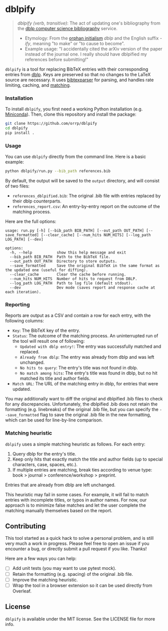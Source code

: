 # dblpify
> _dblpify (verb, transitive)_: The act of updating one's bibliography from the [dblp computer science bibliography](https://dblp.org) service.
> - Etymology: From the [orphan initialism](https://dblp.org/faq/What+is+the+meaning+of+the+acronym+dblp.html) _dblp_ and the English suffix _-ify_, meaning "to make" or "to cause to become".
> - Example usage: "I accidentally cited the arXiv version of the paper instead of the journal one. I really should have dblpified my references before submitting!"


`dblpify` is a tool for replacing BibTeX entries with their corresponding entries from [dblp](https://dblp.org).
Keys are preserved so that no changes to the LaTeX source are necessary.
It uses [bibtexparser](https://bibtexparser.readthedocs.io/en/main/) for parsing,
and handles rate limiting, caching, and [matching](#matching-heuristic).

### Installation
To install `dblpify`, you first need a working Python installation (e.g. [Miniconda](https://docs.anaconda.com/free/miniconda/)).
Then, clone this repository and install the package:
```bash
git clone https://github.com/orrp/dblpify
cd dblpify
pip install .
```

### Usage
You can use `dblpify` directly from the command line. Here is a basic example:
```bash
python dblpify/run.py --bib_path references.bib
```
By default, the output will be saved to the `output` directory, and will consist of two files:
- `references_dblpified.bib`: The original .bib file with entries replaced by their dblp counterparts.
- `references_report.csv`: An entry-by-entry report on the outcome of the matching process.

Here are the full options:
```
usage: run.py [-h] [--bib_path BIB_PATH] [--out_path OUT_PATH] [--save_formatted] [--clear_cache] [--num_hits NUM_HITS] [--log_path LOG_PATH] [--dev]

options:
  -h, --help           show this help message and exit
  --bib_path BIB_PATH  Path to the BibTeX file.
  --out_path OUT_PATH  Directory to store outputs.
  --save_formatted     Save the original BibTeX in the same format as the updated one (useful for diffing).
  --clear_cache        Clear the cache before running.
  --num_hits NUM_HITS  Number of hits to request from DBLP.
  --log_path LOG_PATH  Path to log file (default stdout).
  --dev                Dev mode (saves report and response cache at each iteration).
```

### Reporting
Reports are output as a CSV and contain a row for each entry, with the following columns:
- `Key`: The BibTeX key of the entry. 
- `Status`: The outcome of the matching process. An uninterrupted run of the tool will result one of following:
  - `Updated with dblp entry!`: The entry was successfully matched and replaced.
  - `Already from dblp`: The entry was already from dblp and was left unchanged.
  - `No hits to query`: The entry's title was not found in dblp.
  - `No match among hits`: The entry's title was found in dblp, but no hit matched its title and author fields.
- `Match URL`: The URL of the matching entry in dblp, for entries that were updated.

You may additionally want to diff the original and dblpified .bib files to check for any discrepancies.
Unfortunately, the dblpified .bib does not retain the formatting (e.g. linebreaks) of the original .bib file, but
you can specify the `--save_formatted` flag to save the original .bib file in the new formatting, which can
be used for line-by-line comparison.

### Matching heuristic
`dblpify` uses a simple matching heuristic as follows. For each entry:
1. Query dblp for the entry's title.
2. Keep only hits that exactly match the title and author fields (up to special characters, case, spaces, etc.).
3. If multiple entries are matching, break ties according to venue type: book > journal > conference/workshop > preprint.

Entries that are already from dblp are left unchanged.

This heuristic may fail in some cases.
For example, it will fail to match entries with incomplete titles, or typos in author names.
For now, our approach is to minimize false matches and let the user complete the matching manually themselves
based on the report.

## Contributing

This tool started as a quick hack to solve a personal problem, and is still very much a work in progress.
Please feel free to open an issue if you encounter a bug, or directly submit a pull request if you like. Thanks!

Here are a few ways you can help:
- [ ] Add unit tests (you may want to use pytest mock).
- [ ] Retain the formatting (e.g. spacing) of the original .bib file.
- [ ] Improve the matching heuristic. 
- [ ] Wrap the tool in a browser extension so it can be used directly from Overleaf.

## License

`dblpify` is available under the MIT license. See the LICENSE file for more info.